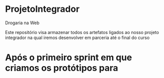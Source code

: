 # ProjetoIntegrador

Drogaria na Web

Este repositório visa armazenar todos os artefatos ligados ao nosso projeto integrador na qual iremos desenvolver em parceria até o final do curso

# Após o primeiro sprint em que criamos os protótipos para 